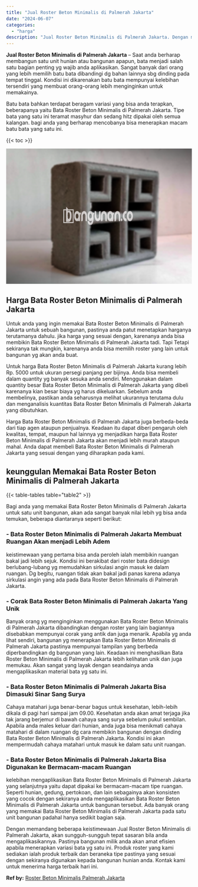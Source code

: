 ```yaml
---
title: "Jual Roster Beton Minimalis di Palmerah Jakarta"
date: "2024-06-07"
categories: 
  - "harga"
description: "Jual Roster Beton Minimalis di Palmerah Jakarta. Dengan memandang beberapa keistimewaan Jual Roster Beton Minimalis di Palmerah Jakarta, akan sungguh-sungguh..."
---
```


**Jual Roster Beton Minimalis di Palmerah Jakarta** – Saat anda berharap membangun satu unit hunian atau bangunan apapun, bata menjadi salah satu bagian penting yg wajib anda aplikasikan. Sangat banyak dari orang yang lebih memilih batu bata dibandingi dg bahan lainnya sbg dinding pada tempat tinggal. Kondisi ini dikarenakan batu bata mempunyai kelebihan tersendiri yang membuat orang-orang lebih menginginkan untuk memakainya.

Batu bata bahkan terdapat beragam variasi yang bisa anda terapkan, beberapanya yaitu Bata Roster Beton Minimalis di Palmerah Jakarta. Tipe bata yang satu ini teramat masyhur dan sedang hitz dipakai oleh semua kalangan. bagi anda yang berharap mencobanya bisa menerapkan macam batu bata yang satu ini.

{{< toc >}}

![Jual Roster Beton Minimalis di Palmerah Jakarta](/images/bata-roster-minimalis-20.png)

## Harga Bata Roster Beton Minimalis di Palmerah Jakarta

Untuk anda yang ingin memakai Bata Roster Beton Minimalis di Palmerah Jakarta untuk sebuah bangunan, pastinya anda patut menetapkan harganya terutamanya dahulu. jika harga yang sesuai dengan, karenanya anda bisa membikin Bata Roster Beton Minimalis di Palmerah Jakarta tadi. Tapi Tetapi sekiranya tak mungkin, karenanya anda bisa memilih roster yang lain untuk bangunan yg akan anda buat.

Untuk harga Bata Roster Beton Minimalis di Palmerah Jakarta kurang lebih Rp. 5000 untuk ukuran persegi panjang per bijinya. Anda bisa membeli dalam quantity yg banyak sesuka anda sendiri. Menggunakan dalam quantity besar Bata Roster Beton Minimalis di Palmerah Jakarta yang dibeli karenanya kian besar biaya yg harus dikeluarkan. Sebelum anda membelinya, pastikan anda seharusnya melihat ukurannya terutama dulu dan menganalisis kuantitas Bata Roster Beton Minimalis di Palmerah Jakarta yang dibutuhkan.

Harga Bata Roster Beton Minimalis di Palmerah Jakarta juga berbeda-beda dari tiap agen ataupun penjualnya. Keadaan itu dapat diberi pengaruh oleh kwalitas, tempat, maupun hal lainnya yg menjadikan harga Bata Roster Beton Minimalis di Palmerah Jakarta akan menjadi lebih murah ataupun mahal. Anda dapat membeli Bata Roster Beton Minimalis di Palmerah Jakarta yang sesuai dengan yang diharapkan pada kami.

## keunggulan Memakai Bata Roster Beton Minimalis di Palmerah Jakarta

{{< table-tables table="table2" >}}

Bagi anda yang memakai Bata Roster Beton Minimalis di Palmerah Jakarta untuk satu unit bangunan, akan ada sangat banyak nilai lebih yg bisa anda temukan, beberapa diantaranya seperti berikut:

### \- Bata Roster Beton Minimalis di Palmerah Jakarta Membuat Ruangan Akan menjadi Lebih Adem

keistimewaan yang pertama bisa anda peroleh ialah membikin ruangan bakal jadi lebih sejuk. Kondisi ini berakibat dari roster bata didesign berlubang-lubang yg memudahkan sirkulasi angin masuk ke dalam ruangan. Dg begitu, ruangan tidak akan bakal jadi panas karena adanya sirkulasi angin yang ada pada Bata Roster Beton Minimalis di Palmerah Jakarta.

### \- Corak Bata Roster Beton Minimalis di Palmerah Jakarta Yang Unik

Banyak orang yg menginginkan menggunakan Bata Roster Beton Minimalis di Palmerah Jakarta dibandingkan dengan roster yang lain bagiannya disebabkan mempunyai corak yang antik dan juga menarik. Apabila yg anda lihat sendiri, bangunan yg menerapkan Bata Roster Beton Minimalis di Palmerah Jakarta pastinya mempunyai tampilan yang berbeda diperbandingkan dg bangunan yang lain. Keadaan ini menghasilkan Bata Roster Beton Minimalis di Palmerah Jakarta lebih kelihatan unik dan juga memukau. Akan sangat yang layak dengan seandainya anda mengaplikasikan material bata yg satu ini.

### \- Bata Roster Beton Minimalis di Palmerah Jakarta Bisa Dimasuki Sinar Sang Surya

Cahaya matahari juga benar-benar bagus untuk kesehatan, lebih-lebih dikala di pagi hari sampai jam 09.00. Kesehatan anda akan amat terjaga jika tak jarang berjemur di bawah cahaya sang surya sebelum pukul sembilan. Apabila anda males keluar dari hunian, anda juga bisa menikmati cahaya matahari di dalam ruangan dg cara membikin bangunan dengan dinding Bata Roster Beton Minimalis di Palmerah Jakarta. Kondisi ini akan mempermudah cahaya matahari untuk masuk ke dalam satu unit ruangan.

### \- Bata Roster Beton Minimalis di Palmerah Jakarta Bisa Digunakan ke Bermacam-macam Ruangan

kelebihan mengaplikasikan Bata Roster Beton Minimalis di Palmerah Jakarta yang selanjutnya yaitu dapat dipakai ke bermacam-macam tipe ruangan. Seperti hunian, gedung, pertokoan, dan lain sebagainya akan konsisten yang cocok dengan sekiranya anda mengaplikasikan Bata Roster Beton Minimalis di Palmerah Jakarta untuk bangunan tersebut. Ada banyak orang yang memakai Bata Roster Beton Minimalis di Palmerah Jakarta pada satu unit bangunan padahal hanya sedikit bagian saja.

Dengan memandang beberapa keistimewaan Jual Roster Beton Minimalis di Palmerah Jakarta, akan sungguh-sungguh tepat sasaran bila anda mengaplikasikannya. Pastinya bangunan milik anda akan amat efisien apabila menerapkan variasi bata yg satu ini. Produk roster yang kami sediakan ialah produk terbaik dan beraneka tipe pastinya yang sesuai dengan sekiranya digunakan kepada bangunan hunian anda. Kontak kami untuk menerima harga terbaik hari ini.

**Ref by:** [Roster Beton Minimalis Palmerah Jakarta](https://id.wikipedia.org/wiki/Roster)
